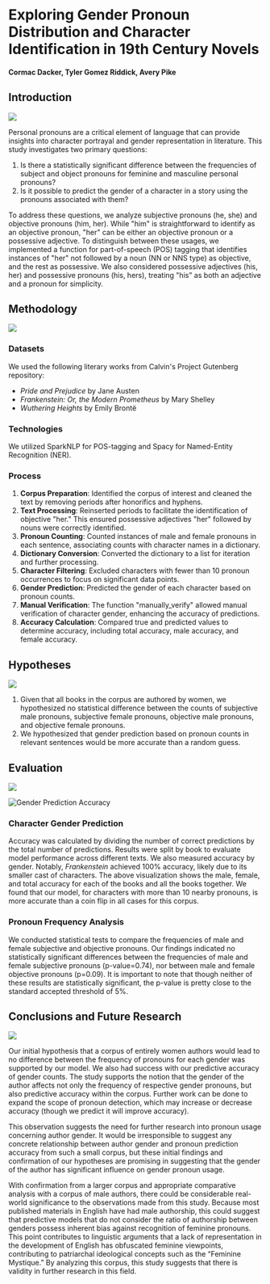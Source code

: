 # Exploring Gender Pronoun Distribution and Character Identification in 19th Century Novels
#### Cormac Dacker, Tyler Gomez Riddick, Avery Pike
## Introduction
<img src="slides/1.jpg?raw=true"/>

Personal pronouns are a critical element of language that can provide insights into character portrayal and gender representation in literature. This study investigates two primary questions:
1. Is there a statistically significant difference between the frequencies of subject and object pronouns for feminine and masculine personal pronouns?
2. Is it possible to predict the gender of a character in a story using the pronouns associated with them?

To address these questions, we analyze subjective pronouns (he, she) and objective pronouns (him, her). While "him" is straightforward to identify as an objective pronoun, "her" can be either an objective pronoun or a possessive adjective. To distinguish between these usages, we implemented a function for part-of-speech (POS) tagging that identifies instances of "her" not followed by a noun (NN or NNS type) as objective, and the rest as possessive. We also considered possessive adjectives (his, her) and possessive pronouns (his, hers), treating "his" as both an adjective and a pronoun for simplicity.

## Methodology
<img src="slides/2.jpg?raw=true"/>

### Datasets

We used the following literary works from Calvin's Project Gutenberg repository:
- *Pride and Prejudice* by Jane Austen
- *Frankenstein: Or, the Modern Prometheus* by Mary Shelley
- *Wuthering Heights* by Emily Brontë

### Technologies

We utilized SparkNLP for POS-tagging and Spacy for Named-Entity Recognition (NER).

### Process

1. **Corpus Preparation**: Identified the corpus of interest and cleaned the text by removing periods after honorifics and hyphens.
2. **Text Processing**: Reinserted periods to facilitate the identification of objective "her." This ensured possessive adjectives "her" followed by nouns were correctly identified.
3. **Pronoun Counting**: Counted instances of male and female pronouns in each sentence, associating counts with character names in a dictionary.
4. **Dictionary Conversion**: Converted the dictionary to a list for iteration and further processing.
5. **Character Filtering**: Excluded characters with fewer than 10 pronoun occurrences to focus on significant data points.
6. **Gender Prediction**: Predicted the gender of each character based on pronoun counts.
7. **Manual Verification**: The function "manually_verify" allowed manual verification of character gender, enhancing the accuracy of predictions.
8. **Accuracy Calculation**: Compared true and predicted values to determine accuracy, including total accuracy, male accuracy, and female accuracy.

## Hypotheses
<img src="slides/3.jpg?raw=true"/>


1. Given that all books in the corpus are authored by women, we hypothesized no statistical difference between the counts of subjective male pronouns, subjective female pronouns, objective male pronouns, and objective female pronouns.
2. We hypothesized that gender prediction based on pronoun counts in relevant sentences would be more accurate than a random guess.

## Evaluation
<img src="slides/4.jpg?raw=true"/>


![Gender Prediction Accuracy](plot.png)


### Character Gender Prediction

Accuracy was calculated by dividing the number of correct predictions by the total number of predictions. Results were split by book to evaluate model performance across different texts. We also measured accuracy by gender. Notably, *Frankenstein* achieved 100% accuracy, likely due to its smaller cast of characters. The above visualization shows the male, female, and total accuracy for each of the books and all the books together. We found that our model, for characters with more than 10 nearby pronouns, is more accurate than a coin flip in all cases for this corpus. 

### Pronoun Frequency Analysis

We conducted statistical tests to compare the frequencies of male and female subjective and objective pronouns. Our findings indicated no statistically significant differences between the frequencies of male and female subjective pronouns (p-value=0.74), nor between male and female objective pronouns (p=0.09). It is important to note that though neither of these results are statistically significant, the p-value is pretty close to the standard accepted threshold of 5%. 

## Conclusions and Future Research
<img src="slides/5.jpg?raw=true"/>


Our initial hypothesis that a corpus of entirely women authors would lead to no difference between the frequency of pronouns for each gender was supported by our model. We also had success with our predictive accuracy of gender counts. The study supports the notion that the gender of the author affects not only the frequency of respective gender pronouns, but also predictive accuracy within the corpus. Further work can be done to expand the scope of pronoun detection, which may increase or decrease accuracy (though we predict it will improve accuracy). 

This observation suggests the need for further research into pronoun usage concerning author gender. It would be irresponsible to suggest any concrete relationship between author gender and pronoun prediction accuracy from such a small corpus, but these initial findings and confirmation of our hypotheses are promising in suggesting that the gender of the author has significant influence on gender pronoun usage.

With confirmation from a larger corpus and appropriate comparative analysis with a corpus of male authors, there could be considerable real-world significance to the observations made from this study. Because most published materials in English have had male authorship, this could suggest that predictive models that do not consider the ratio of authorship between genders possess inherent bias against recognition of feminine pronouns. This point contributes to linguistic arguments that a lack of representation in the development of English has obfuscated feminine viewpoints, contributing to patriarchal ideological concepts such as the “Feminine Mystique.” By analyzing this corpus, this study suggests that there is validity in further research in this field.
